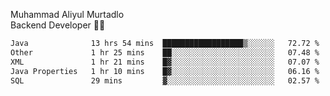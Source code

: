 Muhammad Aliyul Murtadlo
<br>
Backend Developer 👨‍💻
<br>
<!--START_SECTION:waka-->

```txt
Java              13 hrs 54 mins  ██████████████████▒░░░░░░   72.72 %
Other             1 hr 25 mins    ██░░░░░░░░░░░░░░░░░░░░░░░   07.48 %
XML               1 hr 21 mins    █▓░░░░░░░░░░░░░░░░░░░░░░░   07.07 %
Java Properties   1 hr 10 mins    █▓░░░░░░░░░░░░░░░░░░░░░░░   06.16 %
SQL               29 mins         ▓░░░░░░░░░░░░░░░░░░░░░░░░   02.57 %
```

<!--END_SECTION:waka-->
